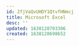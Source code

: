 ```yaml
---
id: 2fjVaQvUHDY1QtvfHNmcj
title: Microsoft Excel
desc: ''
updated: 1638128703306
created: 1638128698652
---
```




